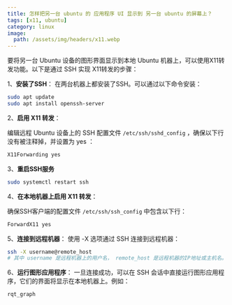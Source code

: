 ```yaml
---
title: 怎样把另一台 ubuntu 的 应用程序 UI 显示到 另一台 ubuntu 的屏幕上？
tags: [x11, ubuntu]
category: linux
image:
  path: /assets/img/headers/x11.webp
---
```


要将另一台 Ubuntu 设备的图形界面显示到本地 Ubuntu 机器上，可以使用X11转发功能。以下是通过 SSH 实现 X11转发的步骤： 
 
1、**安装了SSH**： 
在两台机器上都安装了SSH。可以通过以下命令安装：

```bash
sudo apt update
sudo apt install openssh-server
```
2、**启用 X11 转发**： 
   
编辑远程 Ubuntu 设备上的 SSH 配置文件 `/etc/ssh/sshd_config` ，确保以下行没有被注释掉，并设置为 yes ：
```bash
X11Forwarding yes
```
3、**重启SSH服务**

```bash
sudo systemctl restart ssh
```

4、**在本地机器上启用 X11 转发**： 

确保SSH客户端的配置文件 `/etc/ssh/ssh_config` 中包含以下行：
```bash
ForwardX11 yes
```
5、**连接到远程机器**： 
使用 -X 选项通过 SSH 连接到远程机器：

```bash
ssh -X username@remote_host
# 其中 username 是远程机器上的用户名， remote_host 是远程机器的IP地址或主机名。 
```
6、**运行图形应用程序**： 
一旦连接成功，可以在 SSH 会话中直接运行图形应用程序，它们的界面将显示在本地机器上。例如：

```bash
rqt_graph
```